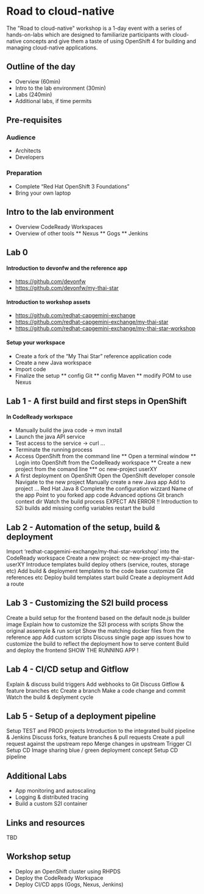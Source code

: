 # Road to cloud-native

The "Road to cloud-native" workshop is a 1-day event with a series of hands-on-labs which are designed to familiarize participants with cloud-native concepts and give them a taste of using OpenShift 4 for building and managing cloud-native applications.

## Outline of the day
* Overview (60min)
* Intro to the lab environment (30min)
* Labs (240min)
* Additional labs, if time permits

## Pre-requisites

### Audience
* Architects
* Developers

### Preparation
* Complete “Red Hat OpenShift 3 Foundations”
* Bring your own laptop

## Intro to the lab environment
* Overview CodeReady Workspaces
* Overview of other tools
** Nexus
** Gogs
** Jenkins

## Lab 0

#### Introduction to devonfw and the reference app
* https://github.com/devonfw
* https://github.com/devonfw/my-thai-star

#### Introduction to workshop assets
* https://github.com/redhat-capgemini-exchange
* https://github.com/redhat-capgemini-exchange/my-thai-star
* https://github.com/redhat-capgemini-exchange/my-thai-star-workshop
  
#### Setup your workspace
* Create a fork of the “My Thai Star” reference application code
* Create a new Java workspace
* Import code
* Finalize the setup
** config Git
** config Maven
** modify POM to use Nexus

## Lab 1 - A first build and first steps in OpenShift

#### In CodeReady workspace
* Manually build the java code -> mvn install
* Launch the java API service
* Test access to the service -> curl ...
* Terminate the running process
* Access OpenShift from the command line
** Open a terminal window
** Login into OpenShift from the CodeReady workspace
** Create a new project from the comand line
*** oc new-project userXY
* A first deployment on OpenShift
    Open the OpenShift developer console
    Navigate to the new project
    Manually create a new Java app
      Add to project ... Red Hat Java 8
      Complete the configuration wizzard
        Name of the app
        Point to you forked app code
        Advanced options
          Git branch
          context dir
    Watch the build process
      EXPECT AN ERROR !!
    Introduction to S2i builds
      add missing config variables
      restart the build

## Lab 2 - Automation of the setup, build & deployment
  Import ‘redhat-capgemini-exchange/my-thai-star-workshop’ into the CodeReady workspace
  Create a new project: oc new-project my-thai-star-userXY
  Introduce templates
    build
    deploy
    others (service, routes, storage etc)
  Add build & deployment templates to the code base
    customize Git references etc
  Deploy build templates
    start build
  Create a deployment
  Add a route

## Lab 3 - Customizing the S2I build process
  Create a build setup for the frontend
    based on the default node.js builder image
  Explain how to customize the S2I process with scripts
    Show the original assemple & run script
    Show the matching docker files from the reference app
    Add custom scripts
  Discuss single page app issues
    how to customize the build to reflect the deployment
    how to serve content
  Build and deploy the frontend
  SHOW THE RUNNING APP !

## Lab 4 - CI/CD setup and Gitflow
  Explain & discuss build triggers
  Add webhooks to Git
  Discuss Gitflow & feature branches etc
    Create a branch
    Make a code change and commit
  Watch the build & deplyment cycle

## Lab 5 - Setup of a deployment pipeline
  Setup TEST and PROD projects
  Introduction to the integrated build pipeline & Jenkins
  Discuss forks, feature branches & pull requests
    Create a pull request against the upstream repo
    Merge changes in upstream
  Trigger CI 
  Setup CD
    Image sharing
    blue / green deployment concept
    Setup CD pipeline

## Additional Labs
* App monitoring and autoscaling
* Logging & distributed tracing
* Build a custom S2I container

## Links and resources
TBD

## Workshop setup
* Deploy an OpenShift cluster using RHPDS
* Deploy the CodeReady Workspace
* Deploy CI/CD apps (Gogs, Nexus, Jenkins)
